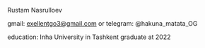 Rustam Nasrulloev

gmail: exellentgo3@gmail.com or telegram: @hakuna_matata_OG

education: Inha University in Tashkent graduate at 2022
